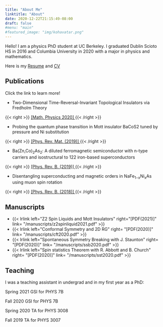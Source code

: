 ```yaml
---
title: "About Me"
linktitle: "About"
date: 2020-12-22T21:15:49-08:00
draft: false
#menu: "main"
#featured_image: "img/kohavatar.png"
---
```


Hello! I am a physics PhD student at UC Berkeley.  I graduated Dublin Scioto HS in 2016 and Columbia University in 2020 with a major in physics and mathematics.

Here is  my [Resume](/resume/Yamakawa_Resume.pdf) and [CV](/resume/Yamakawa_cv.pdf)

## Publications
Click the link to learn more!

* Two-Dimensional Time-Reversal-Invariant Topological Insulators via Fredholm Theory

{{< right >}} <a href= "https://arxiv.org/abs/1908.00910"> [Math. Physics 2020] </a> {{< /right >}}

* Probing the quantum phase transition in Mott insulator BaCoS2 tuned by pressure and Ni substitution 

{{< right >}} <a href= "https://doi.org/10.1103/PhysRevMaterials.3.045001"> [Phys. Rev. Mat. (2019)] </a> {{< /right >}}

* Ba(Zn,Co)<sub>2</sub>As<sub>2</sub>: A diluted ferromagnetic semiconductor with n-type carriers and isostructural to 122 iron-based superconductors 

{{< right >}} <a href= "https://doi.org/10.1103/PhysRevB.99.155201 "> [Phys. Rev. B. (2019)] </a> {{< /right >}}

* Disentangling superconducting and magnetic orders in NaFe<sub>1−x</sub>Ni<sub>x</sub>As using muon spin rotation 

{{< right >}} <a href= "https://doi.org/10.1103/PhysRevB.97.224508"> [Phys. Rev. B. (2018)] </a> {{< /right >}}

<!--
* {{< lrlink left="Disentangling superconducting and magnetic orders in NaFe1−xNixAs using muon spin rotation" right="[Phys. Rev. B. (2018)]" link= "/manuscripts/z2spinliquid2021.pdf" >}}  
-->
## Manuscripts


* {{< lrlink left="Z2 Spin Liquids and Mott Insulators" right="[PDF(2021)]" link= "/manuscripts/z2spinliquid2021.pdf" >}}  
* {{< lrlink left="Conformal Symmetry and 2D RG" right= "[PDF(2020)]" link= "/manuscripts/cft2020.pdf" >}}
* {{< lrlink left="Spontaneous Symmetry Breaking with J. Staunton" right= "[PDF(2020)]" link= "/manuscripts/ssb2020.pdf" >}}
* {{< lrlink left="Spin statistics Theorem with R. Abbott and B. Church" right= "[PDF(2020)]" link= "/manuscripts/sst2020.pdf" >}}



## Teaching
I was a teaching assistant in undergrad and in my first year as a PhD:

Spring 2021 GSI for PHYS 7B 

Fall 2020 GSI for PHYS 7B 

Spring 2020 TA for PHYS 3008 

Fall 2019 TA for PHYS 3007


